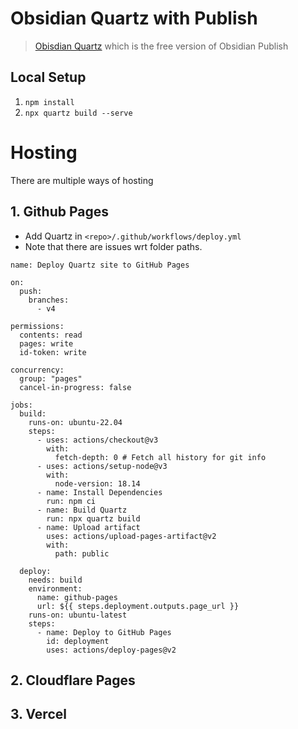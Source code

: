 # Obsidian Quartz with Publish


> [Obisdian Quartz](https://github.com/jackyzha0/quartz) which is the free version of Obsidian Publish


## Local Setup


1. `npm install`
2. `npx quartz build --serve`

# Hosting


There are multiple ways of hosting




## 1. Github Pages


- Add Quartz in `<repo>/.github/workflows/deploy.yml`
- Note that there are issues wrt folder paths. 

```
name: Deploy Quartz site to GitHub Pages
 
on:
  push:
    branches:
      - v4
 
permissions:
  contents: read
  pages: write
  id-token: write
 
concurrency:
  group: "pages"
  cancel-in-progress: false
 
jobs:
  build:
    runs-on: ubuntu-22.04
    steps:
      - uses: actions/checkout@v3
        with:
          fetch-depth: 0 # Fetch all history for git info
      - uses: actions/setup-node@v3
        with:
          node-version: 18.14
      - name: Install Dependencies
        run: npm ci
      - name: Build Quartz
        run: npx quartz build
      - name: Upload artifact
        uses: actions/upload-pages-artifact@v2
        with:
          path: public
 
  deploy:
    needs: build
    environment:
      name: github-pages
      url: ${{ steps.deployment.outputs.page_url }}
    runs-on: ubuntu-latest
    steps:
      - name: Deploy to GitHub Pages
        id: deployment
        uses: actions/deploy-pages@v2
```



## 2. Cloudflare Pages
## 3. Vercel
